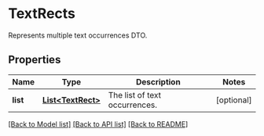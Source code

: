 ﻿
# TextRects
Represents multiple text occurrences DTO.

## Properties
Name | Type | Description | Notes
------------ | ------------- | ------------- | -------------
**list** | [**List&lt;TextRect&gt;**](TextRect.md) | The list of text occurrences. | [optional]


[[Back to Model list]](../../README.md#documentation-for-models) [[Back to API list]](../../README.md#documentation-for-api-endpoints) [[Back to README]](../../README.md)


